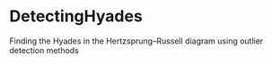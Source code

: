 # DetectingHyades
Finding the Hyades in the Hertzsprung–Russell  diagram using outlier detection methods
